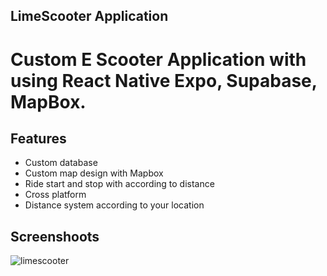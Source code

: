 ## LimeScooter Application

# Custom E Scooter Application with using React Native Expo, Supabase, MapBox.

## Features

- Custom database
- Custom map design with Mapbox
- Ride start and stop with according to distance
- Cross platform
- Distance system according to your location

## Screenshoots

![limescooter](https://github.com/user-attachments/assets/be264595-3e35-4ea7-a490-4ce2bcd07c96)
